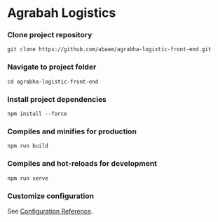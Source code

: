 # Agrabah Logistics

### Clone project repository
```
git clone https://github.com/abaam/agrabha-logistic-front-end.git
```

### Navigate to project folder
```
cd agrabha-logistic-front-end
```

### Install project dependencies
```
npm install --force
```

### Compiles and minifies for production
```
npm run build
```

### Compiles and hot-reloads for development
```
npm run serve
```

### Customize configuration
See [Configuration Reference](https://cli.vuejs.org/config/).

